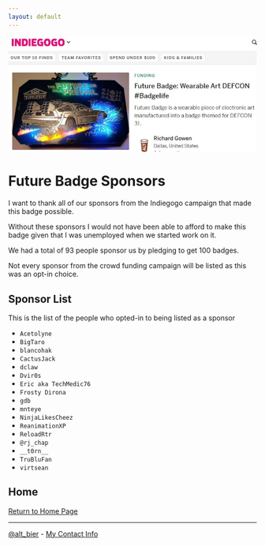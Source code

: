 ```yaml
---
layout: default
---
```


![future badge assembly hero](images/future_badge_sponsors_hero.jpg)

# Future Badge Sponsors

I want to thank all of our sponsors from the Indiegogo campaign that made this badge possible.

Without these sponsors I would not have been able to afford to make this badge given that I was unemployed when we started work on it.

We had a total of 93 people sponsor us by pledging to get 100 badges.

Not every sponsor from the crowd funding campaign will be listed as this was an opt-in choice.

## Sponsor List

This is the list of the people who opted-in to being listed as a sponsor

* ```Acetolyne```
* ```BigTaro```
* ```blancohak```
* ```CactusJack```
* ```dclaw```
* ```Dvir0s```
* ```Eric aka TechMedic76```
* ```Frosty Dirona```
* ```gdb```
* ```mnteye```
* ```NinjaLikesCheez```
* ```ReanimationXP```
* ```ReloadRtr```
* ```@rj_chap```
* ```__t0rn__```
* ```TruBluFan```
* ```virtsean```

## Home

[Return to Home Page](/)

---

[@alt_bier](https://twitter.com/alt_bier)  - [My Contact Info](https://gowen.net/about)
